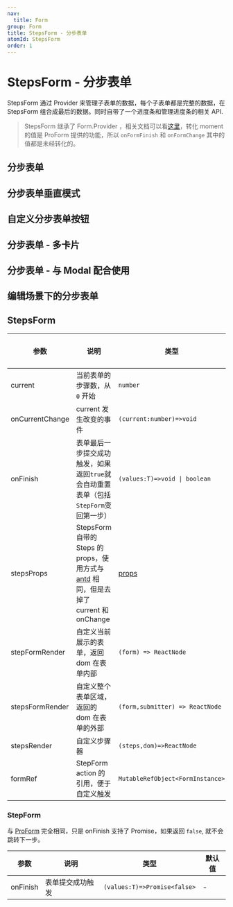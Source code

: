 ```yaml
---
nav:
  title: Form
group: Form
title: StepsForm - 分步表单
atomId: StepsForm
order: 1
---
```


# StepsForm - 分步表单

StepsForm 通过 Provider 来管理子表单的数据，每个子表单都是完整的数据，在 StepsForm 组合成最后的数据。同时自带了一个进度条和管理进度条的相关 API.

> StepsForm 继承了 Form.Provider ，相关文档可以看[这里](https://ant.design/components/form-cn/#Form.Provider)，转化 moment 的值是 ProForm 提供的功能，所以 `onFormFinish` 和 `onFormChange` 其中的值都是未经转化的。

## 分步表单

<code src="../../../demos/form/StepsForm/steps-from.tsx" title="分步表单"></code>

## 分步表单垂直模式

<code src="../../../demos/form/StepsForm/steps-form-vertical.tsx" title="分步表单垂直模式"></code>

## 自定义分步表单按钮

<code src="../../../demos/form/StepsForm/customize-steps-from.tsx" title="自定义分步表单按钮"></code>

## 分步表单 - 多卡片

<code src="../../../demos/form/StepsForm/multi-card-step-form.tsx"  background="var(--main-bg-color)" title="分步表单-多卡片"></code>

## 分步表单 - 与 Modal 配合使用

<code src="../../../demos/form/StepsForm/modal-step-form.tsx"  background="var(--main-bg-color)" title="分步表单-与 Modal 配合使用"></code>

## 编辑场景下的分步表单

<code src="../../../demos/form/StepsForm/add-or-edit-step-form.tsx" title="自定义分步表单按钮"></code>

## StepsForm

| 参数            | 说明                                                                                                                             | 类型                                                 | 默认值 |
| --------------- | -------------------------------------------------------------------------------------------------------------------------------- | ---------------------------------------------------- | ------ |
| current         | 当前表单的步骤数，从 `0` 开始                                                                                                    | `number`                                             | 0      |
| onCurrentChange | current 发生改变的事件                                                                                                           | `(current:number)=>void`                             | -      |
| onFinish        | 表单最后一步提交成功触发，如果返回`true`就会自动重置表单（包括`StepForm`变回第一步）                                             | `(values:T)=>void \| boolean`                        | -      |
| stepsProps      | StepsForm 自带的 Steps 的 props，使用方式与 [antd](https://ant.design/components/steps-cn/) 相同，但是去掉了 current 和 onChange | [props](https://ant.design/components/steps-cn/#API) | -      |
| stepFormRender  | 自定义当前展示的表单，返回 dom 在表单内部                                                                                        | `(form) => ReactNode`                                | -      |
| stepsFormRender | 自定义整个表单区域，返回的 dom 在表单的外部                                                                                      | `(form,submitter) => ReactNode`                      | -      |
| stepsRender     | 自定义步骤器                                                                                                                     | `(steps,dom)=>ReactNode`                             | -      |
| formRef         | StepForm action 的引用，便于自定义触发                                                                                           | `MutableRefObject<FormInstance>`                     | -      |

### StepForm

与 [ProForm](/components/form) 完全相同，只是 onFinish 支持了 Promise，如果返回 `false`, 就不会跳转下一步。

| 参数     | 说明             | 类型                         | 默认值 |
| -------- | ---------------- | ---------------------------- | ------ |
| onFinish | 表单提交成功触发 | `(values:T)=>Promise<false>` | -      |
